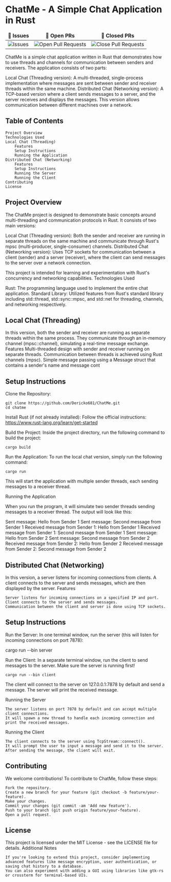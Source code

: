 # ChatMe - A Simple Chat Application in Rust

<table >
    <thead align="center">
        <tr border: 1px;>
            <td><b>🐛 Issues</b></td>
            <td><b>🔔 Open PRs</b></td>
            <td><b>🔕 Closed PRs</b></td>
        </tr>
     </thead>
    <tbody>
         <tr>
            <td><img alt="Issues" src="https://img.shields.io/github/issues/Dericko681/ChatMe?style=flat&logo=github"/></td>
            <td><img alt="Open Pull Requests" src="https://img.shields.io/github/issues-pr/Dericko681/ChatMe?style=flat&logo=github"/></td>
           <td><img alt="Close Pull Requests" src="https://img.shields.io/github/issues-pr-closed/Dericko681/ChatMe?style=flat&color=critical&logo=github"/></td>
        </tr>
    </tbody>
</table>

ChatMe is a simple chat application written in Rust that demonstrates how to use threads and channels for communication between senders and receivers. The application consists of two parts:

Local Chat (Threading version): A multi-threaded, single-process implementation where messages are sent between sender and receiver threads within the same machine.
Distributed Chat (Networking version): A TCP-based version where a client sends messages to a server, and the server receives and displays the messages. This version allows communication between different machines over a network.

## Table of Contents

    Project Overview
    Technologies Used
    Local Chat (Threading)
        Features
        Setup Instructions
        Running the Application
    Distributed Chat (Networking)
        Features
        Setup Instructions
        Running the Server
        Running the Client
    Contributing
    License

## Project Overview

The ChatMe project is designed to demonstrate basic concepts around multi-threading and communication protocols in Rust. It consists of two main versions:

Local Chat (Threading version): Both the sender and receiver are running in separate threads on the same machine and communicate through Rust's mpsc (multi-producer, single-consumer) channels.
Distributed Chat (Networking version): Uses TCP sockets for communication between a client (sender) and a server (receiver), where the client can send messages to the server over a network connection.

This project is intended for learning and experimentation with Rust's concurrency and networking capabilities.
Technologies Used

Rust: The programming language used to implement the entire chat application.
Standard Library: Utilized features from Rust's standard library including std::thread, std::sync::mpsc, and std::net for threading, channels, and networking respectively.

## Local Chat (Threading)

In this version, both the sender and receiver are running as separate threads within the same process. They communicate through an in-memory channel (mpsc::channel), simulating a real-time message exchange.
Features
Multi-threaded design with sender and receiver running on separate threads.
Communication between threads is achieved using Rust channels (mpsc).
Simple message passing using a Message struct that contains a sender's name and message cont

## Setup Instructions

Clone the Repository:

```
git clone https://github.com/Dericko681/ChatMe.git
cd chatme
```

Install Rust (if not already installed): Follow the official instructions: <https://www.rust-lang.org/learn/get-started>

Build the Project: Inside the project directory, run the following command to build the project:

```
cargo build
```

Run the Application: To run the local chat version, simply run the following command:

```
cargo run
```

This will start the application with multiple sender threads, each sending messages to a receiver thread.

Running the Application

When you run the program, it will simulate two sender threads sending messages to a receiver thread. The output will look like this:

Sent message: Hello from Sender 1
Sent message: Second message from Sender 1
Received message from Sender 1: Hello from Sender 1
Received message from Sender 1: Second message from Sender 1
Sent message: Hello from Sender 2
Sent message: Second message from Sender 2
Received message from Sender 2: Hello from Sender 2
Received message from Sender 2: Second message from Sender 2

## Distributed Chat (Networking)

In this version, a server listens for incoming connections from clients. A client connects to the server and sends messages, which are then displayed by the server.
Features

    Server listens for incoming connections on a specified IP and port.
    Client connects to the server and sends messages.
    Communication between the client and server is done using TCP sockets.

## Setup Instructions

Run the Server: In one terminal window, run the server (this will listen for incoming connections on port 7878):

cargo run --bin server

Run the Client: In a separate terminal window, run the client to send messages to the server. Make sure the server is running first!

    cargo run --bin client

 The client will connect to the server on 127.0.0.1:7878 by default and send a message. The server will print the received message.

Running the Server

    The server listens on port 7878 by default and can accept multiple client connections.
    It will spawn a new thread to handle each incoming connection and print the received messages.

Running the Client

    The client connects to the server using TcpStream::connect().
    It will prompt the user to input a message and send it to the server.
    After sending the message, the client will exit.

## Contributing

We welcome contributions! To contribute to ChatMe, follow these steps:

    Fork the repository.
    Create a new branch for your feature (git checkout -b feature/your-feature).
    Make your changes.
    Commit your changes (git commit -am 'Add new feature').
    Push to your branch (git push origin feature/your-feature).
    Open a pull request.

## License

This project is licensed under the MIT License - see the LICENSE file for details.
Additional Notes

    If you're looking to extend this project, consider implementing advanced features like message encryption, user authentication, or saving chat history to a database.
    You can also experiment with adding a GUI using libraries like gtk-rs or crossterm for terminal-based UIs.

